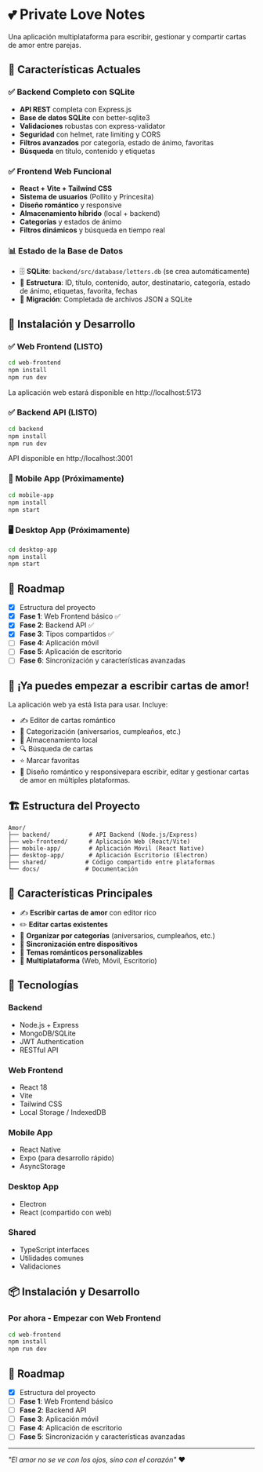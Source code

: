 # 💕 Private Love Notes

Una aplicación multiplataforma para escribir, gestionar y compartir cartas de amor entre parejas.

## 🎯 Características Actuales

### ✅ **Backend Completo con SQLite**
- **API REST** completa con Express.js
- **Base de datos SQLite** con better-sqlite3
- **Validaciones** robustas con express-validator
- **Seguridad** con helmet, rate limiting y CORS
- **Filtros avanzados** por categoría, estado de ánimo, favoritas
- **Búsqueda** en título, contenido y etiquetas

### ✅ **Frontend Web Funcional**
- **React + Vite + Tailwind CSS**
- **Sistema de usuarios** (Pollito y Princesita)
- **Diseño romántico** y responsive
- **Almacenamiento híbrido** (local + backend)
- **Categorías** y estados de ánimo
- **Filtros dinámicos** y búsqueda en tiempo real

### 📊 **Estado de la Base de Datos**
- 🗄️ **SQLite**: `backend/src/database/letters.db` (se crea automáticamente)
- 📝 **Estructura**: ID, título, contenido, autor, destinatario, categoría, estado de ánimo, etiquetas, favorita, fechas
- 🔄 **Migración**: Completada de archivos JSON a SQLite

## 🚀 Instalación y Desarrollo

### ✅ Web Frontend (LISTO)
```bash
cd web-frontend
npm install
npm run dev
```
La aplicación web estará disponible en http://localhost:5173

### ✅ Backend API (LISTO)
```bash
cd backend
npm install
npm run dev
```
API disponible en http://localhost:3001

### 📱 Mobile App (Próximamente)
```bash
cd mobile-app
npm install
npm start
```

### 🖥️ Desktop App (Próximamente)
```bash
cd desktop-app
npm install
npm start
```

## 🎯 Roadmap

- [x] Estructura del proyecto
- [x] **Fase 1**: Web Frontend básico ✅
- [x] **Fase 2**: Backend API ✅
- [x] **Fase 3**: Tipos compartidos ✅
- [ ] **Fase 4**: Aplicación móvil
- [ ] **Fase 5**: Aplicación de escritorio
- [ ] **Fase 6**: Sincronización y características avanzadas

## 💝 ¡Ya puedes empezar a escribir cartas de amor!

La aplicación web ya está lista para usar. Incluye:
- ✍️ Editor de cartas romántico
- 📂 Categorización (aniversarios, cumpleaños, etc.)
- 💾 Almacenamiento local
- 🔍 Búsqueda de cartas
- ⭐ Marcar favoritas
- 🎨 Diseño romántico y responsivepara escribir, editar y gestionar cartas de amor en múltiples plataformas.

## 🏗️ Estructura del Proyecto

```
Amor/
├── backend/           # API Backend (Node.js/Express)
├── web-frontend/      # Aplicación Web (React/Vite)
├── mobile-app/        # Aplicación Móvil (React Native)
├── desktop-app/       # Aplicación Escritorio (Electron)
├── shared/           # Código compartido entre plataformas
└── docs/             # Documentación
```

## 🌹 Características Principales

- ✍️ **Escribir cartas de amor** con editor rico
- ✏️ **Editar cartas existentes**
- 📂 **Organizar por categorías** (aniversarios, cumpleaños, etc.)
- 💾 **Sincronización entre dispositivos**
- 🎨 **Temas románticos personalizables**
- 📱 **Multiplataforma** (Web, Móvil, Escritorio)

## 🚀 Tecnologías

### Backend
- Node.js + Express
- MongoDB/SQLite
- JWT Authentication
- RESTful API

### Web Frontend
- React 18
- Vite
- Tailwind CSS
- Local Storage / IndexedDB

### Mobile App
- React Native
- Expo (para desarrollo rápido)
- AsyncStorage

### Desktop App
- Electron
- React (compartido con web)

### Shared
- TypeScript interfaces
- Utilidades comunes
- Validaciones

## 📦 Instalación y Desarrollo

### Por ahora - Empezar con Web Frontend
```bash
cd web-frontend
npm install
npm run dev
```

## 🎯 Roadmap

- [x] Estructura del proyecto
- [ ] **Fase 1**: Web Frontend básico
- [ ] **Fase 2**: Backend API
- [ ] **Fase 3**: Aplicación móvil
- [ ] **Fase 4**: Aplicación de escritorio
- [ ] **Fase 5**: Sincronización y características avanzadas

---
*"El amor no se ve con los ojos, sino con el corazón"* ❤️
